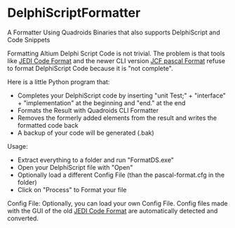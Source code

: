 # DelphiScriptFormatter
A Formatter Using Quadroids Binaries that also supports DelphiScript and Code Snippets

Formatting Altium Delphi Script Code is not trivial. The problem is that tools like
[JEDI Code Format](https://jedicodeformat.sourceforge.net/)
and the newer CLI version
[JCF pascal Format](https://github.com/quadroid/jcf-pascal-format)
refuse to format DelphiScript Code because it is "not complete".

Here is a little Python program that:
* Completes your DelphiScript code by inserting "unit Test;" + "interface" + "implementation" at the beginning and "end." at the end
* Formats the Result with Quadroids CLI Formatter
* Removes the formerly added elements from the result and writes the formatted code back
* A backup of your code will be generated (.bak)
     
Usage:
* Extract everything to a folder and run "FormatDS.exe"
* Open your DelphiScript file with "Open"
* Optionally load a different Config File (than the pascal-format.cfg in the folder)
* Click on "Process" to Format your file
     
Config File:
Optionally, you can load your own Config File. Config files made with the GUI of the old [JEDI Code Format](https://jedicodeformat.sourceforge.net/) are automatically detected and converted.
